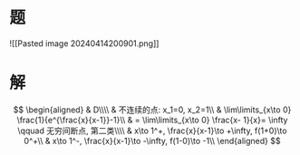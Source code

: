 # 题

![[Pasted image 20240414200901.png]]

# 解

$$
\begin{aligned}
	& D\\\\
	& 不连续的点: x_1=0, x_2=1\\
	& \lim\limits_{x\to 0} \frac{1}{e^{\frac{x}{x-1}}-1}\\
	& = \lim\limits_{x\to 0} \frac{x- 1}{x}= \infty \qquad 无穷间断点, 第二类\\\\
	& x\to 1^+, \frac{x}{x-1}\to +\infty, f(1+0)\to 0^+\\
	& x\to 1^-, \frac{x}{x-1}\to -\infty, f(1-0)\to -1\\
\end{aligned}
$$
